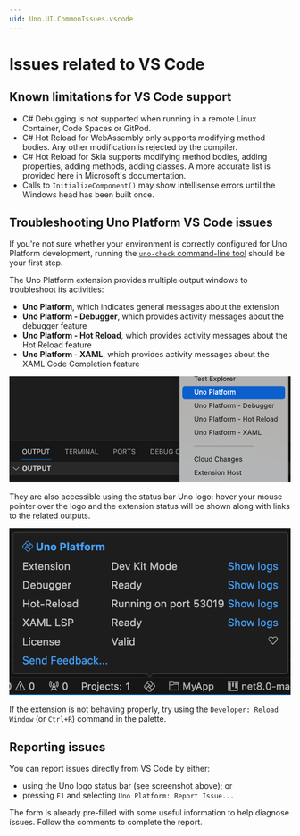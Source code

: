 ```yaml
---
uid: Uno.UI.CommonIssues.vscode
---
```


# Issues related to VS Code

## Known limitations for VS Code support

- C# Debugging is not supported when running in a remote Linux Container, Code Spaces or GitPod.
- C# Hot Reload for WebAssembly only supports modifying method bodies. Any other modification is rejected by the compiler.
- C# Hot Reload for Skia supports modifying method bodies, adding properties, adding methods, adding classes. A more accurate list is provided here in Microsoft's documentation.
- Calls to `InitializeComponent()` may show intellisense errors until the Windows head has been built once.

## Troubleshooting Uno Platform VS Code issues

If you're not sure whether your environment is correctly configured for Uno Platform development, running the [`uno-check` command-line tool](external/uno.check/doc/using-uno-check.md) should be your first step.

The Uno Platform extension provides multiple output windows to troubleshoot its activities:

- **Uno Platform**, which indicates general messages about the extension
- **Uno Platform - Debugger**, which provides activity messages about the debugger feature
- **Uno Platform - Hot Reload**, which provides activity messages about the Hot Reload feature
- **Uno Platform - XAML**, which provides activity messages about the XAML Code Completion feature

![Extension Outputs](Assets/quick-start/vs-code-extension-outputs.png)

They are also accessible using the status bar Uno logo: hover your mouse pointer over the logo and the extension status will be shown along with links to the related outputs.

![Extension Status](Assets/quick-start/vs-code-extension-status.png)

If the extension is not behaving properly, try using the `Developer: Reload Window` (or `Ctrl+R`) command in the palette.

## Reporting issues

You can report issues directly from VS Code by either:

- using the Uno logo status bar (see screenshot above); or
- pressing `F1` and selecting `Uno Platform: Report Issue...`

The form is already pre-filled with some useful information to help diagnose issues.
Follow the comments to complete the report.

